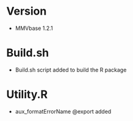 # Version
* MMVbase 1.2.1 

# Build.sh
* Build.sh script added to build the R package

#  Utility.R
* aux_formatErrorName @export added 
